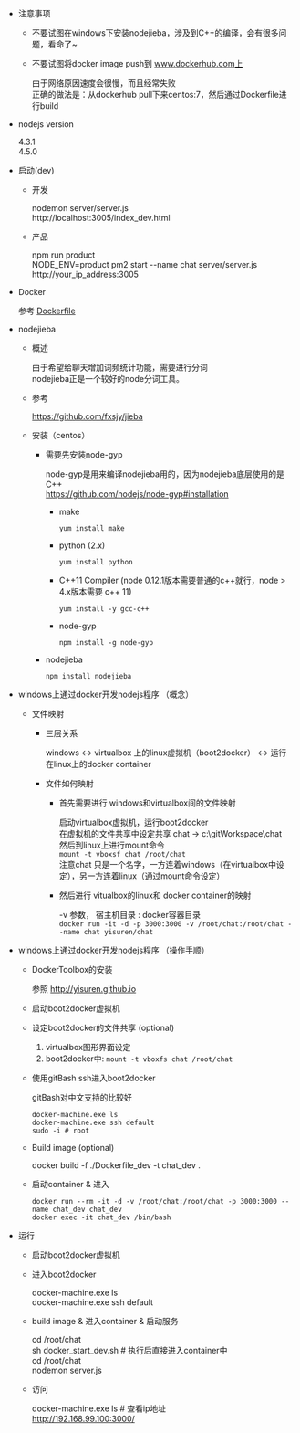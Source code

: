 * 注意事项

	* 不要试图在windows下安装nodejieba，涉及到C++的编译，会有很多问题，看命了~
	* 不要试图将docker image push到 www.dockerhub.com上

		由于网络原因速度会很慢，而且经常失败  
		正确的做法是：从dockerhub pull下来centos:7，然后通过Dockerfile进行build

* nodejs version

	4.3.1  
	4.5.0

* 启动(dev)

	* 开发

		nodemon server/server.js  
		http://localhost:3005/index_dev.html

	* 产品

		npm run product  
		NODE_ENV=product pm2 start --name chat server/server.js  
		http://your_ip_address:3005

* Docker

	参考 [Dockerfile](./Dockerfile)

* nodejieba

	* 概述

		由于希望给聊天增加词频统计功能，需要进行分词  
		nodejieba正是一个较好的node分词工具。

	* 参考

		https://github.com/fxsjy/jieba

	* 安装（centos）

		* 需要先安装node-gyp

			node-gyp是用来编译nodejieba用的，因为nodejieba底层使用的是C++  
			https://github.com/nodejs/node-gyp#installation
	
			* make

				`yum install make`

			* python (2.x)

				`yum install python`

			* C++11 Compiler (node 0.12.1版本需要普通的c++就行，node > 4.x版本需要 c++ 11)

				`yum install -y gcc-c++`

			* node-gyp

				`npm install -g node-gyp`


		* nodejieba

			`npm install nodejieba`

* windows上通过docker开发nodejs程序 （概念）

	* 文件映射

		* 三层关系

			windows <-> virtualbox 上的linux虚拟机（boot2docker） <-> 运行在linux上的docker container

		* 文件如何映射

			* 首先需要进行 windows和virtualbox间的文件映射

				启动virtualbox虚拟机，运行boot2docker  
				在虚拟机的文件共享中设定共享 chat -> c:\gitWorkspace\chat  
				然后到linux上进行mount命令  
				`mount -t vboxsf chat /root/chat`  
				注意chat 只是一个名字，一方连着windows（在virtualbox中设定），另一方连着linux（通过mount命令设定）  

			* 然后进行 vitualbox的linux和 docker container的映射

				-v 参数， 宿主机目录 : docker容器目录  
				`docker run -it -d -p 3000:3000 -v /root/chat:/root/chat --name chat yisuren/chat`

* windows上通过docker开发nodejs程序 （操作手顺）

	* DockerToolbox的安装

		参照 http://yisuren.github.io

	* 启动boot2docker虚拟机

	* 设定boot2docker的文件共享 (optional)

		1. virtualbox图形界面设定  
		2. boot2docker中: `mount -t vboxfs chat /root/chat`

	* 使用gitBash ssh进入boot2docker

		gitBash对中文支持的比较好
		```
		docker-machine.exe ls  
		docker-machine.exe ssh default
		sudo -i # root
		```

	* Build image (optional)

		docker build -f ./Dockerfile_dev -t chat_dev .


	* 启动container & 进入

		```
		docker run --rm -it -d -v /root/chat:/root/chat -p 3000:3000 --name chat_dev chat_dev
		docker exec -it chat_dev /bin/bash

		```

* 运行

	* 启动boot2docker虚拟机

	* 进入boot2docker

		docker-machine.exe ls  
		docker-machine.exe ssh default

	* build image & 进入container & 启动服务

		cd /root/chat  
		sh docker_start_dev.sh # 执行后直接进入container中  
		cd /root/chat  
		nodemon server.js

	* 访问

		docker-machine.exe ls # 查看ip地址  
		http://192.168.99.100:3000/
